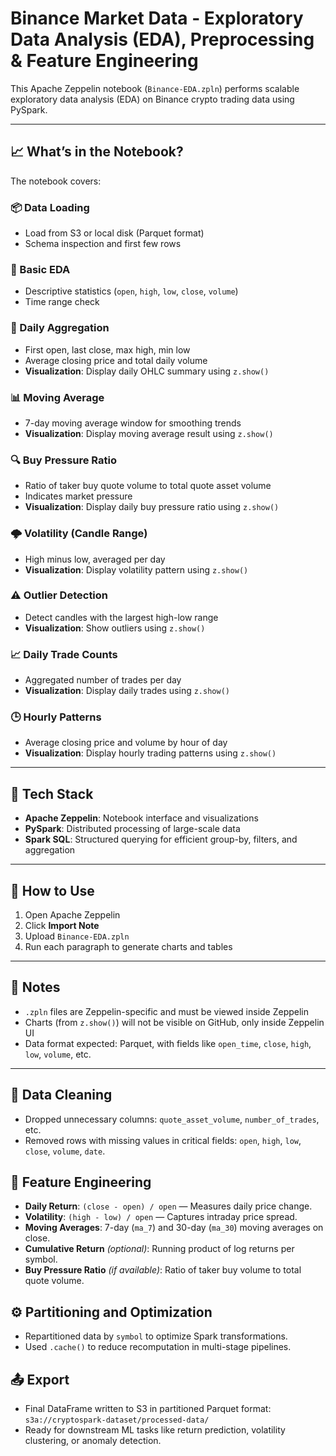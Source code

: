# Binance Market Data - Exploratory Data Analysis (EDA), Preprocessing & Feature Engineering

This Apache Zeppelin notebook (`Binance-EDA.zpln`) performs scalable exploratory data analysis (EDA) on Binance crypto trading data using PySpark.

---

## 📈 What’s in the Notebook?

The notebook covers:

### 📦 Data Loading
- Load from S3 or local disk (Parquet format)
- Schema inspection and first few rows

### 🧪 Basic EDA
- Descriptive statistics (`open`, `high`, `low`, `close`, `volume`)
- Time range check

### 📅 Daily Aggregation
- First open, last close, max high, min low
- Average closing price and total daily volume
- **Visualization**: Display daily OHLC summary using `z.show()`

### 📊 Moving Average
- 7-day moving average window for smoothing trends
- **Visualization**: Display moving average result using `z.show()`

### 🔍 Buy Pressure Ratio
- Ratio of taker buy quote volume to total quote asset volume
- Indicates market pressure
- **Visualization**: Display daily buy pressure ratio using `z.show()`

### 🌩️ Volatility (Candle Range)
- High minus low, averaged per day
- **Visualization**: Display volatility pattern using `z.show()`

### ⚠️ Outlier Detection
- Detect candles with the largest high-low range
- **Visualization**: Show outliers using `z.show()`

### 📈 Daily Trade Counts
- Aggregated number of trades per day
- **Visualization**: Display daily trades using `z.show()`

### 🕒 Hourly Patterns
- Average closing price and volume by hour of day
- **Visualization**: Display hourly trading patterns using `z.show()`

---

## 🧠 Tech Stack

- **Apache Zeppelin**: Notebook interface and visualizations
- **PySpark**: Distributed processing of large-scale data
- **Spark SQL**: Structured querying for efficient group-by, filters, and aggregation

---

## 📂 How to Use

1. Open Apache Zeppelin
2. Click **Import Note**
3. Upload `Binance-EDA.zpln`
4. Run each paragraph to generate charts and tables

---

## 📝 Notes

- `.zpln` files are Zeppelin-specific and must be viewed inside Zeppelin
- Charts (from `z.show()`) will not be visible on GitHub, only inside Zeppelin UI
- Data format expected: Parquet, with fields like `open_time`, `close`, `high`, `low`, `volume`, etc.

---

## 🔄 Data Cleaning
- Dropped unnecessary columns: `quote_asset_volume`, `number_of_trades`, etc.
- Removed rows with missing values in critical fields: `open`, `high`, `low`, `close`, `volume`, `date`.

## 🧮 Feature Engineering
- **Daily Return**: `(close - open) / open` — Measures daily price change.
- **Volatility**: `(high - low) / open` — Captures intraday price spread.
- **Moving Averages**: 7-day (`ma_7`) and 30-day (`ma_30`) moving averages on close.
- **Cumulative Return** *(optional)*: Running product of log returns per symbol.
- **Buy Pressure Ratio** *(if available)*: Ratio of taker buy volume to total quote volume.

## ⚙️ Partitioning and Optimization
- Repartitioned data by `symbol` to optimize Spark transformations.
- Used `.cache()` to reduce recomputation in multi-stage pipelines.

## 📤 Export
- Final DataFrame written to S3 in partitioned Parquet format: `s3a://cryptospark-dataset/processed-data/`
- Ready for downstream ML tasks like return prediction, volatility clustering, or anomaly detection.


